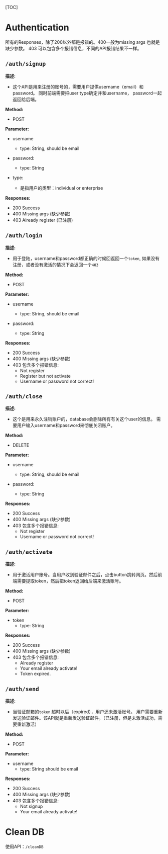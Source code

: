 [TOC]
# Authentication
所有的Responses，除了200以外都是报错的。400一般为missing args 也就是缺少参数。
403 可以包含多个报错信息，不同的API报错结果不一样。

## `/auth/signup`
**描述:**
- 这个API是用来注册的账号的，需要用户提供username（email）和password。
同时前端需要把user type确定并和username， password一起返回给后端。

**Method:**
- POST

**Parameter:**
- username
    - type: String, should be email

- password:
    - type: String

- type:
    - 是指用户的类型：individual or enterprise

**Responses:**
- 200 Success
- 400 Missing args (缺少参数)
- 403 Already register (已注册)
  
## `/auth/login`
**描述:**
- 用于登陆，username和password都正确的时候回返回一个`token`, 如果没有注册，或者没有激活的情况下会返回一个`403`

**Method:**
- POST

**Parameter:**
- username
    - type: String, should be email

- password:
    - type: String

**Responses:**
- 200 Success
- 400 Missing args (缺少参数)
- 403 包含多个报错信息:
    - Not register
    - Register but not activate
    - Username or password not correct!

## `/auth/close`
**描述:**
- 这个是用来永久注销账户的，database会删除所有有关这个user的信息。
需要用户输入username和password来彻底关闭账户。

**Method:**
- DELETE

**Parameter:**
- username
    - type: String, should be email

- password:
    - type: String

**Responses:**
- 200 Success
- 400 Missing args (缺少参数)
- 403 包含多个报错信息:
    - Not register
    - Username or password not correct!

## `/auth/activate`
**描述:**
- 用于激活用户账号。当用户收到验证邮件之后，点击button跳转网页。然后前端需要提取token，然后把token返回给后端来激活账号。

**Method:**
- POST

**Parameter:**
- token
    - type: String
    

**Responses:**
- 200 Success
- 400 Missing args (缺少参数)
- 403 包含多个报错信息:
    - Already register
    - Your email already activate!
    - Token expired.

## `/auth/send`
**描述:**
- 当验证邮箱的`token` 超时以后（expired），用户还未激活账号。
用户需要重新发送验证邮件。该API就是重新发送验证邮件。（已注册，但是未激活成功，需要重新激活）

**Method:**
- POST

**Parameter:**
- username
    - type: String should be email

**Responses:**
- 200 Success
- 400 Missing args (缺少参数)
- 403 包含多个报错信息:
    - Not signup
    - Your email already activate!


# Clean DB
使用API：`/cleanDB`
